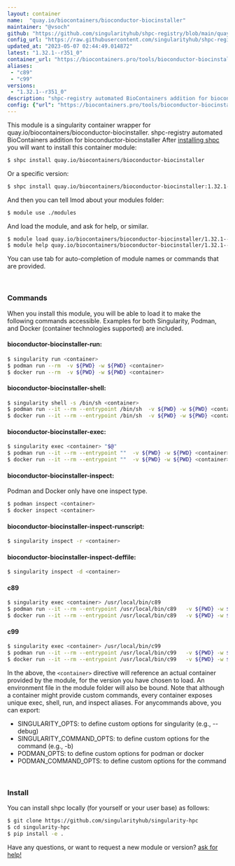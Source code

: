 ```yaml
---
layout: container
name:  "quay.io/biocontainers/bioconductor-biocinstaller"
maintainer: "@vsoch"
github: "https://github.com/singularityhub/shpc-registry/blob/main/quay.io/biocontainers/bioconductor-biocinstaller/container.yaml"
config_url: "https://raw.githubusercontent.com/singularityhub/shpc-registry/main/quay.io/biocontainers/bioconductor-biocinstaller/container.yaml"
updated_at: "2023-05-07 02:44:49.014872"
latest: "1.32.1--r351_0"
container_url: "https://biocontainers.pro/tools/bioconductor-biocinstaller"
aliases:
 - "c89"
 - "c99"
versions:
 - "1.32.1--r351_0"
description: "shpc-registry automated BioContainers addition for bioconductor-biocinstaller"
config: {"url": "https://biocontainers.pro/tools/bioconductor-biocinstaller", "maintainer": "@vsoch", "description": "shpc-registry automated BioContainers addition for bioconductor-biocinstaller", "latest": {"1.32.1--r351_0": "sha256:303d8c1f174ae78c32a1c30a2efdddd9b3a2aa7b47e49bddd67961afa7d8ede8"}, "tags": {"1.32.1--r351_0": "sha256:303d8c1f174ae78c32a1c30a2efdddd9b3a2aa7b47e49bddd67961afa7d8ede8"}, "docker": "quay.io/biocontainers/bioconductor-biocinstaller", "aliases": {"c89": "/usr/local/bin/c89", "c99": "/usr/local/bin/c99"}}
---
```


This module is a singularity container wrapper for quay.io/biocontainers/bioconductor-biocinstaller.
shpc-registry automated BioContainers addition for bioconductor-biocinstaller
After [installing shpc](#install) you will want to install this container module:


```bash
$ shpc install quay.io/biocontainers/bioconductor-biocinstaller
```

Or a specific version:

```bash
$ shpc install quay.io/biocontainers/bioconductor-biocinstaller:1.32.1--r351_0
```

And then you can tell lmod about your modules folder:

```bash
$ module use ./modules
```

And load the module, and ask for help, or similar.

```bash
$ module load quay.io/biocontainers/bioconductor-biocinstaller/1.32.1--r351_0
$ module help quay.io/biocontainers/bioconductor-biocinstaller/1.32.1--r351_0
```

You can use tab for auto-completion of module names or commands that are provided.

<br>

### Commands

When you install this module, you will be able to load it to make the following commands accessible.
Examples for both Singularity, Podman, and Docker (container technologies supported) are included.

#### bioconductor-biocinstaller-run:

```bash
$ singularity run <container>
$ podman run --rm  -v ${PWD} -w ${PWD} <container>
$ docker run --rm  -v ${PWD} -w ${PWD} <container>
```

#### bioconductor-biocinstaller-shell:

```bash
$ singularity shell -s /bin/sh <container>
$ podman run --it --rm --entrypoint /bin/sh  -v ${PWD} -w ${PWD} <container>
$ docker run --it --rm --entrypoint /bin/sh  -v ${PWD} -w ${PWD} <container>
```

#### bioconductor-biocinstaller-exec:

```bash
$ singularity exec <container> "$@"
$ podman run --it --rm --entrypoint ""  -v ${PWD} -w ${PWD} <container> "$@"
$ docker run --it --rm --entrypoint ""  -v ${PWD} -w ${PWD} <container> "$@"
```

#### bioconductor-biocinstaller-inspect:

Podman and Docker only have one inspect type.

```bash
$ podman inspect <container>
$ docker inspect <container>
```

#### bioconductor-biocinstaller-inspect-runscript:

```bash
$ singularity inspect -r <container>
```

#### bioconductor-biocinstaller-inspect-deffile:

```bash
$ singularity inspect -d <container>
```


#### c89

```bash
$ singularity exec <container> /usr/local/bin/c89
$ podman run --it --rm --entrypoint /usr/local/bin/c89   -v ${PWD} -w ${PWD} <container> -c " $@"
$ docker run --it --rm --entrypoint /usr/local/bin/c89   -v ${PWD} -w ${PWD} <container> -c " $@"
```


#### c99

```bash
$ singularity exec <container> /usr/local/bin/c99
$ podman run --it --rm --entrypoint /usr/local/bin/c99   -v ${PWD} -w ${PWD} <container> -c " $@"
$ docker run --it --rm --entrypoint /usr/local/bin/c99   -v ${PWD} -w ${PWD} <container> -c " $@"
```



In the above, the `<container>` directive will reference an actual container provided
by the module, for the version you have chosen to load. An environment file in the
module folder will also be bound. Note that although a container
might provide custom commands, every container exposes unique exec, shell, run, and
inspect aliases. For anycommands above, you can export:

 - SINGULARITY_OPTS: to define custom options for singularity (e.g., --debug)
 - SINGULARITY_COMMAND_OPTS: to define custom options for the command (e.g., -b)
 - PODMAN_OPTS: to define custom options for podman or docker
 - PODMAN_COMMAND_OPTS: to define custom options for the command

<br>

### Install

You can install shpc locally (for yourself or your user base) as follows:

```bash
$ git clone https://github.com/singularityhub/singularity-hpc
$ cd singularity-hpc
$ pip install -e .
```

Have any questions, or want to request a new module or version? [ask for help!](https://github.com/singularityhub/singularity-hpc/issues)